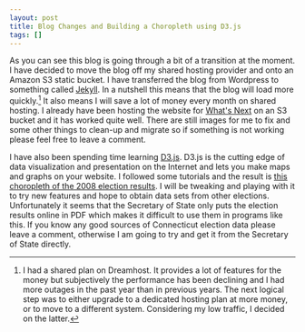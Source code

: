 ```yaml
---
layout: post
title: Blog Changes and Building a Choropleth using D3.js
tags: []
---
```

As you can see this blog is going through a bit of a transition at the moment. I have decided to move the blog off my shared hosting provider and onto an Amazon S3 static bucket. I have transferred the blog from Wordpress to something called [Jekyll](http://jekyllrb.com). In a nutshell this means that the blog will load more quickly.[^1] It also means I will save a lot of money every month on shared hosting. I already have been hosting the website for [What's Next](http://www.wnext.net) on an S3 bucket and it has worked quite well. There are still images for me to fix and some other things to clean-up and migrate so if something is not working please feel free to leave a comment.

I have also been spending time learning [D3.js](http://d3js.org). D3.js is the cutting edge of data visualization and presentation on the Internet and lets you make maps and graphs on your website. I followed some tutorials and the result is [this choropleth of the 2008 election results](https://github.com/mzagaja/election_maps). I will be tweaking and playing with it to try new features and hope to obtain data sets from other elections. Unfortunately it seems that the Secretary of State only puts the election results online in PDF which makes it difficult to use them in programs like this. If you know any good sources of Connecticut election data please leave a comment, otherwise I am going to try and get it from the Secretary of State directly.

[^1]: I had a shared plan on Dreamhost. It provides a lot of features for the money but subjectively the performance has been declining and I had more outages in the past year than in previous years. The next logical step was to either upgrade to a dedicated hosting plan at more money, or to move to a different system. Considering my low traffic, I decided on the latter.
